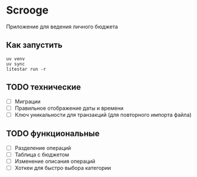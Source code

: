 # Scrooge

Приложение для ведения личного бюджета

## Как запустить

```shell
uv venv
uv sync
litestar run -r
```

## TODO технические
- [ ] Миграции
- [ ] Правильное отображение даты и времени
- [ ] Ключ уникальности для транзакций (для повторного импорта файла)

## TODO функциональные
- [ ] Разделение операций
- [ ] Таблица с бюджетом
- [ ] Изменение описания операций
- [ ] Хоткеи для быстро выбора категории